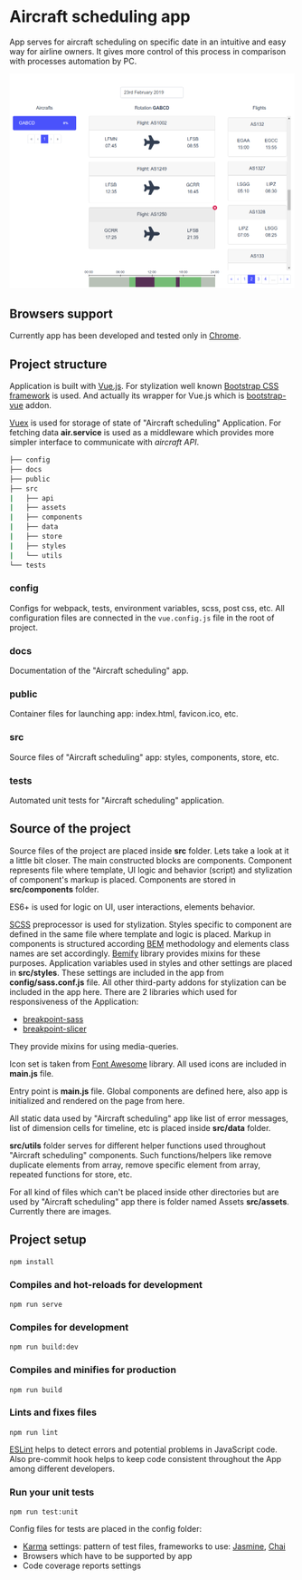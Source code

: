 # Aircraft scheduling app

App serves for aircraft scheduling on specific date in an intuitive and easy way for airline owners. It gives more control of this process in comparison with processes automation by PC.

 ![picture alt](./docs/img/app.png "Aircraft scheduling app")


## Browsers support

Currently app has been developed and tested only in [Chrome](https://www.google.com/chrome/).


## Project structure

Application is built with [Vue.js](https://vuejs.org/). 
For stylization well known [Bootstrap CSS framework](https://getbootstrap.com/) is used. And actually its wrapper for Vue.js which is [bootstrap-vue](https://bootstrap-vue.js.org/) addon. 

[Vuex](https://vuex.vuejs.org) is used for storage of state of "Aircraft scheduling" Application. 
For fetching data **air.service** is used as a middleware which provides more simpler interface to communicate with *aircraft API*.


```bash
├── config
├── docs
├── public
├── src
|   ├── api
|   ├── assets
|   ├── components
|   ├── data
|   ├── store
|   ├── styles
|   └── utils
└── tests
```

### config

Configs for webpack, tests, environment variables, scss, post css, etc. All configuration files are connected in the `vue.config.js` file in the root of project.

### docs

Documentation of the "Aircraft scheduling" app.

### public

Container files for launching app: index.html, favicon.ico, etc.

### src

Source files of "Aircraft scheduling" app: styles, components, store, etc.

### tests

Automated unit tests for "Aircraft scheduling" application.

## Source of the project

Source files of the project are placed inside **src** folder. Lets take a look at it a little bit closer. The main constructed blocks are components. Component represents file where template, UI logic and behavior (script) and stylization of component's markup is placed. Components are stored in **src/components** folder.

ES6+ is used for logic on UI, user interactions, elements behavior.

[SCSS](https://sass-lang.com) preprocessor is used for stylization. Styles specific to component are defined in the same file where template and logic is placed. Markup in components is structured according [BEM](http://getbem.com/) methodology and elements class names are set accordingly. [Bemify](https://franzheidl.github.io/bemify/) library provides mixins for these purposes.
Application variables used in styles and other settings are placed in **src/styles**. These settings are included in the app from **config/sass.conf.js** file. All other third-party addons for stylization can be included in the app here.
There are 2 libraries which used for responsiveness of the Application:
 - [breakpoint-sass](http://breakpoint-sass.com/)
 - [breakpoint-slicer](https://github.com/lolmaus/breakpoint-slicer)

They provide mixins for using media-queries.

Icon set is taken from [Font Awesome](https://fontawesome.com/) library. All used icons are included in **main.js** file.

Entry point is **main.js** file. Global components are defined here, also app is initialized and rendered on the page from here.

All static data used by "Aircraft scheduling" app like list of error messages, list of dimension cells for timeline, etc is placed inside **src/data** folder.

**src/utils** folder serves for different helper functions used throughout "Aircraft scheduling" components. Such functions/helpers like remove duplicate elements from array, remove specific element from array, repeated functions for store, etc.

For all kind of files which can't be placed inside other directories but are used by "Aircraft scheduling" app there is folder named Assets **src/assets**. Currently there are images.

## Project setup
```
npm install
```

### Compiles and hot-reloads for development
```
npm run serve
```

### Compiles for development
```
npm run build:dev
```

### Compiles and minifies for production
```
npm run build
```

### Lints and fixes files
```
npm run lint
```
[ESLint](https://eslint.org/) helps to detect errors and potential problems in JavaScript code. Also pre-commit hook helps to keep code consistent throughout the App among different developers.

### Run your unit tests
```
npm run test:unit
```

Config files for tests are placed in the config folder:

 - [Karma](https://karma-runner.github.io/) settings: pattern of test files, frameworks to use: [Jasmine](https://jasmine.github.io/), [Chai](https://www.chaijs.com/)
 - Browsers which have to be supported by app
 - Code coverage reports settings
